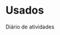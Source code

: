 # Usados
<a url="https://docs.google.com/document/d/195rDhJFusux16g7A0S1hH-vjUg8cTMW2j3MRgA6E_Xo/edit?usp=sharing">Diário de atividades</a>
